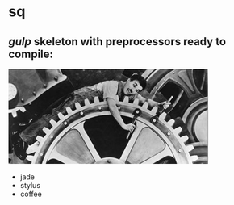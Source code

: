 # sq

## *gulp* skeleton with preprocessors ready to compile:

![Modern Times](https://github.com/aabril/sq/blob/master/src/img/modern-times.jpg)

* jade
* stylus
* coffee
